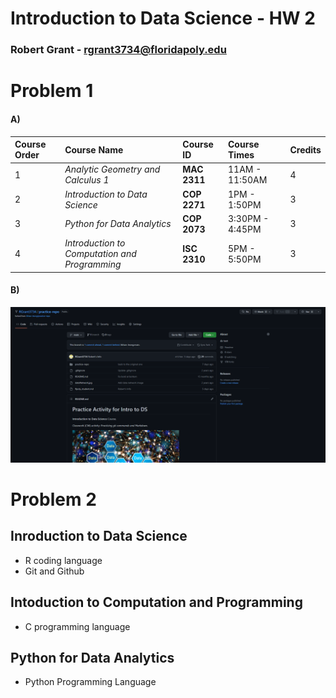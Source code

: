 # Introduction to Data Science - HW 2
### Robert Grant - rgrant3734@floridapoly.edu
# Problem 1
#### A)
| Course Order | Course Name | Course ID | Course Times | Credits |
|:-------------|:------------|:-------------|:-------------|:-------------|
| 1 | _Analytic Geometry and Calculus 1_ | **MAC 2311** | 11AM - 11:50AM | 4 |
| 2 | _Introduction to Data Science_ | **COP 2271** | 1PM - 1:50PM | 3 |
| 3 | _Python for Data Analytics_ | **COP 2073** | 3:30PM - 4:45PM | 3 |
| 4 | _Introduction to Computation and Programming_ | **ISC 2310** | 5PM - 5:50PM | 3 |

#### B)
![HW 01 Image](https://github.com/RGrant3734/Using-Markdown-9-7-2022/blob/main/DS%20HW%202%20image.png)

# Problem 2
## Inroduction to Data Science
* R coding language
* Git and Github
## Intoduction to Computation and Programming
* C programming language
## Python for Data Analytics
* Python Programming Language
